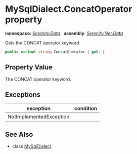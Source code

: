 # MySqlDialect.ConcatOperator property
**namespace:** *[Serenity.Data](../../README.md#serenity.data-namespace)*   **assembly**: *[Serenity.Net.Data](../../README.md)*

Gets the CONCAT operator keyword.

```csharp
public virtual string ConcatOperator { get; }
```

## Property Value

The CONCAT operator keyword.

## Exceptions

| exception | condition |
| --- | --- |
| NotImplementedException |  |

## See Also

* class [MySqlDialect](../MySqlDialect.md)